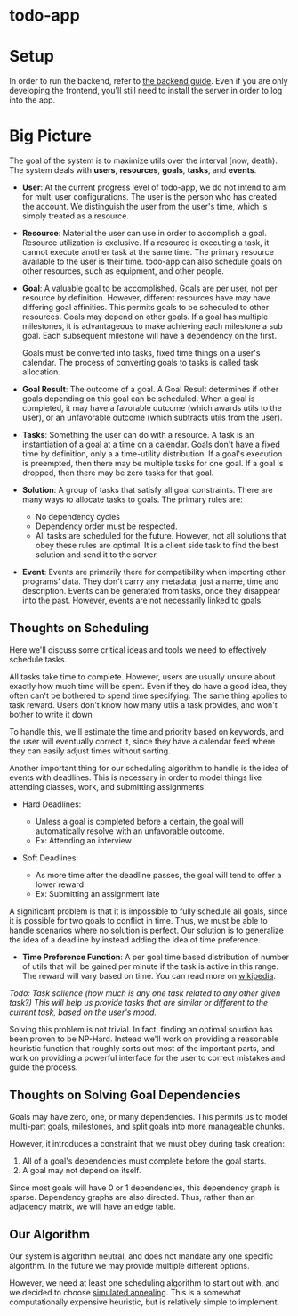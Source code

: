 # todo-app

# Setup

In order to run the backend, refer to [the backend guide](./backend/README.md).
Even if you are only developing the frontend, you'll still need to install the server in order to log into the app.

# Big Picture
The goal of the system is to maximize utils over the interval [now, death).
The system deals with **users**, **resources**, **goals**, **tasks**, and **events**.

* **User**: At the current progress level of todo-app, we do not intend to aim for multi user configurations.
    The user is the person who has created the account. 
    We distinguish the user from the user's time, which is simply treated as a resource.

* **Resource**: Material the user can use in order to accomplish a goal.
    Resource utilization is exclusive.
    If a resource is executing a task, it cannot execute another task at the same time.
    The primary resource available to the user is their time. 
    todo-app can also schedule goals on other resources, such as equipment,  and other people.

* **Goal**: A valuable goal to be accomplished.
    Goals are per user, not per resource by definition.
    However, different resources have may have differing goal affinities.
    This permits goals to be scheduled to other resources.
    Goals may depend on other goals.
    If a goal has multiple milestones, it is advantageous to make achieving each milestone a sub goal.
    Each subsequent milestone will have a dependency on the first.

    Goals must be converted into tasks, fixed time things on a user's calendar.
    The process of converting goals to tasks is called task allocation.


* **Goal Result**: The outcome of a goal.
    A Goal Result determines if other goals depending on this goal can be scheduled.
    When a goal is completed, it may have a favorable outcome (which awards utils to the user), 
    or an unfavorable outcome (which subtracts utils from the user).

* **Tasks**: Something the user can do with a resource.
    A task is an instantiation of a goal at a time on a calendar.
    Goals don't have a fixed time by definition, only a a time-utility distribution.
    If a goal's execution is preempted, then there may be multiple tasks for one goal.
    If a goal is dropped, then there may be zero tasks for that goal.

* **Solution**: A group of tasks that satisfy all goal constraints.
    There are many ways to allocate tasks to goals.
    The primary rules are:
    * No dependency cycles
    * Dependency order must be respected.
    * All tasks are scheduled for the future.
    However, not all solutions that obey these rules are optimal.
    It is a client side task to find the best solution and send it to the server.

* **Event**: Events are primarily there for compatibility when importing other programs' data. 
    They don't carry any metadata, just a name, time and description.
    Events can be generated from tasks, once they disappear into the past.
    However, events are not necessarily linked to goals.

## Thoughts on Scheduling
Here we'll discuss some critical ideas and tools we need to effectively schedule tasks.

All tasks take time to complete. 
However, users are usually unsure about exactly how much time will be spent.
Even if they do have a good idea, they often can't be bothered to spend time specifying.
The same thing applies to task reward. Users don't know how many utils a task provides, 
and won't bother to write it down

To handle this, we'll estimate the time and priority based on keywords, 
and the user will eventually correct it, since they have a calendar feed where they can easily 
adjust times without sorting.

Another important thing for our scheduling algorithm to handle is the idea of events with deadlines.
This is necessary in order to model things like attending classes, work, and submitting assignments.

* Hard Deadlines:
  * Unless a goal is completed before a certain, the goal will automatically resolve with an unfavorable outcome.
  * Ex: Attending an interview

* Soft Deadlines:
  * As more time after the deadline passes, the goal will tend to offer a lower reward
  * Ex: Submitting an assignment late

A significant problem is that it is impossible to fully schedule all goals, since it is possible for two goals to conflict in time. 
Thus, we must be able to handle scenarios where no solution is perfect.
Our solution is to generalize the idea of a deadline by instead adding the idea of time preference.

* **Time Preference Function**: A per goal time based distribution of number of utils that 
    will be gained per minute if the task is active in this range.
    The reward will vary based on time.
    You can read more on [wikipedia]( https://en.wikipedia.org/wiki/Time-utility_function ).

*Todo: Task salience (how much is any one task related to any other given task?)*
*This will help us provide tasks that are similar or different to the current task, based on the user's mood.*

Solving this problem is not trivial. 
In fact, finding an optimal solution has been proven to be NP-Hard.
Instead we'll work on providing a reasonable heuristic function that roughly sorts out most of the important parts, 
and work on providing a powerful interface for the user to correct mistakes and guide the process. 

## Thoughts on Solving Goal Dependencies

Goals may have zero, one, or many dependencies. 
This permits us to model multi-part goals, milestones, and split goals into more manageable chunks.

However, it introduces a constraint that we must obey during task creation:
1. All of a goal's dependencies must complete before the goal starts.
2. A goal may not depend on itself.

Since most goals will have 0 or 1 dependencies, this dependency graph is sparse.
Dependency graphs are also directed.
Thus, rather than an adjacency matrix, we will have an edge table.

## Our Algorithm

Our system is algorithm neutral, and does not mandate any one specific algorithm.
In the future we may provide multiple different options.

However, we need at least one scheduling algorithm to start out with, and we decided to choose [simulated annealing]( https://en.wikipedia.org/wiki/Simulated_annealing ).
This is a somewhat computationally expensive heuristic, but is relatively simple to implement.










